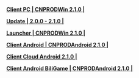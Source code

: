 **[Client PC | CNPRODWin 2.1.0 |  ](https://bhrpg-prod.oss-accelerate.aliyuncs.com/client/cn/20240315111623_TbwRoPayP3dE1p79/PC/StarRail_2.1.0.zip)** 
  
**[Update | 2.0.0 - 2.1.0 | ](https://bhrpg-prod.oss-accelerate.aliyuncs.com/client/hkrpg_cn/33/game_2.0.0_2.1.0_hdiff_KjPUTRqDO6ZWGeyp.zip)** 
  
**[Launcher | CNPRODWin 2.1.0 |  ](https://bhrpg-prod.oss-accelerate.aliyuncs.com/client/cn/20240315190403_da2NsZ0C8Ah1AYRM/gw/StarRail_setup_20240325.exe)** 
  
**[Client Android | CNPRODAndroid 2.1.0 |  ](https://bhrpg-prod.oss-accelerate.aliyuncs.com/client/cn/20240323143802_CczdNHKo8H8ZpOD8/gw/StarRail_2.1.0.apk)** 
  
**[Client Cloud Android 2.1.0 |](https://bhrpg-prod.oss-accelerate.aliyuncs.com/client/cn/20240229152701_gnuRblrdK1seZwHi/gw_An_C/StarRailCloud_2.1.0.apk)**

**[Client Android BiliGame | CNPRODAndroid 2.1.0 |](https://pkg.biligame.com/games/bhxqtd_2.1.0_0325_20240325_103130_67b54.apk)**
